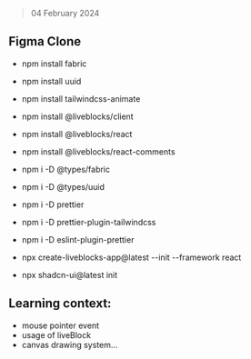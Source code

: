 > 04 February 2024

## Figma Clone

- npm install fabric
- npm install uuid
- npm install tailwindcss-animate
- npm install @liveblocks/client
- npm install @liveblocks/react
- npm install @liveblocks/react-comments

- npm i -D @types/fabric
- npm i -D @types/uuid
- npm i -D prettier
- npm i -D prettier-plugin-tailwindcss
- npm i -D eslint-plugin-prettier

- npx create-liveblocks-app@latest --init --framework react
- npx shadcn-ui@latest init


## Learning context: 
- mouse pointer event 
- usage of liveBlock 
- canvas drawing system...